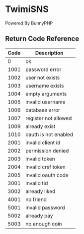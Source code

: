 # TwimiSNS

Powered By BunnyPHP

## Return Code Reference

|  Code  | Description |
|------- |-------------|
|0       |ok           |
|1001    |password error|
|1002    |user not exists|
|1003    |username exists|
|1004    |empty arguments|
|1005    |invalid username|
|1006    |database error|
|1007    |register not allowed|
|1009    |already exist|
|1010    |oauth is not enabled|
|2001    |invalid client id|
|2002    |permission denied|
|2003    |invalid token|
|2004    |invalid crsf token|
|2005    |invalid oauth code|
|3001    |invalid tid|
|3002    |already liked|
|4001    |no friend|
|5001    |invalid password|
|5002    |already pay|
|5003    |no enough coin|